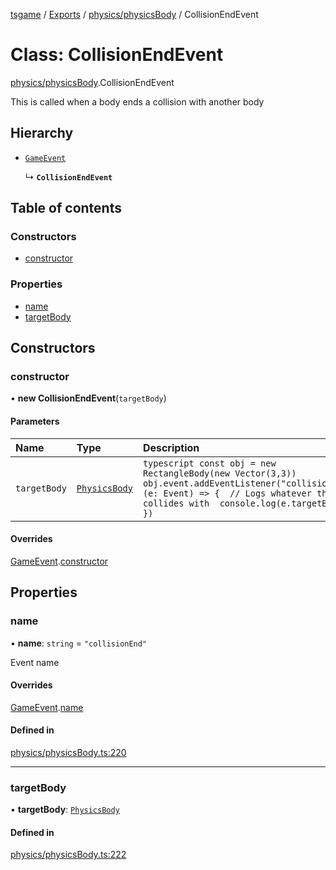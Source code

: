 [tsgame](../README.md) / [Exports](../modules.md) / [physics/physicsBody](../modules/physics_physicsBody.md) / CollisionEndEvent

# Class: CollisionEndEvent

[physics/physicsBody](../modules/physics_physicsBody.md).CollisionEndEvent

This is called when a body ends a collision with another
body

## Hierarchy

- [`GameEvent`](engine_event.GameEvent.md)

  ↳ **`CollisionEndEvent`**

## Table of contents

### Constructors

- [constructor](physics_physicsBody.CollisionEndEvent.md#constructor)

### Properties

- [name](physics_physicsBody.CollisionEndEvent.md#name)
- [targetBody](physics_physicsBody.CollisionEndEvent.md#targetbody)

## Constructors

### constructor

• **new CollisionEndEvent**(`targetBody`)

#### Parameters

| Name | Type | Description |
| :------ | :------ | :------ |
| `targetBody` | [`PhysicsBody`](physics_physicsBody.PhysicsBody.md) | ```typescript const obj = new RectangleBody(new Vector(3,3)) obj.event.addEventListener("collisionEnd", (e: Event) => {  // Logs whatever the body collides with  console.log(e.targetBody) }) ``` |

#### Overrides

[GameEvent](engine_event.GameEvent.md).[constructor](engine_event.GameEvent.md#constructor)

## Properties

### name

• **name**: `string` = `"collisionEnd"`

Event name

#### Overrides

[GameEvent](engine_event.GameEvent.md).[name](engine_event.GameEvent.md#name)

#### Defined in

[physics/physicsBody.ts:220](https://github.com/ashleycheung/tsgame/blob/f970211/src/physics/physicsBody.ts#L220)

___

### targetBody

• **targetBody**: [`PhysicsBody`](physics_physicsBody.PhysicsBody.md)

#### Defined in

[physics/physicsBody.ts:222](https://github.com/ashleycheung/tsgame/blob/f970211/src/physics/physicsBody.ts#L222)
